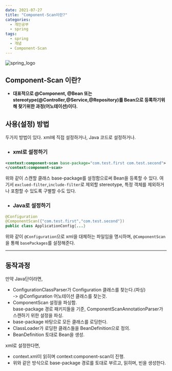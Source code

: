 ```yaml
---
date: 2021-07-27
title: "Component-Scan이란?"
categories:
  - 개인공부
  - spring
tags:
  - spring
  - 개념
  - Component-Scan
---
```


![spring_logo](https://rnrudxo2872.github.io/assets/images/spring/spring_logo.png)

## Component-Scan 이란?

- **대표적으로 @Component, @Bean 또는 stereotype(@Controller,@Service,@Repository)를 Bean으로 등록하기위해 찾기위한 과정(어노테이션)이다.**

## 사용(설정) 방법

두가지 방법이 있다. xml에 직접 설정하거나, Java 코드로 설정하거나.

- ### xml로 설정하기

```xml
<context:component-scan base-package="com.test.first com.test.second">
</context:component-scan>
```

위와 같이 스캔할 클래스 base-package를 설정함으로써 Bean을 등록할 수 있다. 여기서 <code>exclued-filter</code>,<code>include-filter</code>로 제외할 stereotype, 특정 객체를 제외하거나 포함할 수 있도록 구별할 수도 있다.

- ### Java로 설정하기

```java
@Configuration
@ComponentScan({"com.test.first","com.test.second"})
public class ApplicationConfig{...}
```

위와 같이 <code>@Configuration</code>으로 xml을 대체하는 파일임을 명시하며, <code>@ComponentScan</code>을 통해 <code>basePackages</code>를 설정해준다.

---

## 동작과정

만약 Java단이라면,

- ConfigurationClassParser가 Configuration 클래스를 찾는다.(파싱)  
  -> @Configuration 어노테이션 클래스를 찾는것.
- ComponentScan 설정을 파싱함.  
  base-package 경로 패키지들을 기준, ComponentScanAnnotationParser가 스캔하기 위한 설정을 파싱.
- base-package 바탕으로 모든 클래스를 로딩한다.
- ClassLoader가 로딩한 클래스들을 BeanDefinition으로 정의.
- BeanDefinition 토대로 Bean을 생성.

xml로 설정한다면,

- context.xml이 읽히며 context:component-scan이 진행.
- 위와 같은 방식으로 base-package 경로를 토대로 부르고, 읽히며, 빈을 생성한다.
